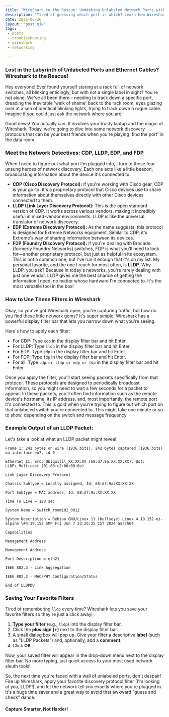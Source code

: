```yaml
---
title: "WireShark to the Rescue: Unmasking Unlabeled Network Ports with CDP, LLDP, and More!" 
description: "Tired of guessing which port is which? Learn how Wireshark and network discovery protocols like LLDP can save you time and frustration in the data room." 
date: 2025-06-26 
layout: "post.njk" 
tags:
 - posts
 - troubleshooting
 - wireshark
 - networking

---
```



### Lost in the Labyrinth of Unlabeled Ports and Ethernet Cables? Wireshark to the Rescue!

Hey everyone! Ever found yourself staring at a rack full of network switches, all blinking enticingly, but with not a single label in sight? You're not alone. We've all been there – needing to track down a specific port, dreading the inevitable 'walk of shame' back to the rack room, eyes glazing over at a sea of identical blinking lights, trying to track down a rogue cable. Imagine if you could just ask the network where you are!

Good news! You actually can. It involves your trusty laptop and the magic of Wireshark. Today, we're going to dive into some network discovery protocols that can be your best friends when you're playing 'find the port' in the data room.

### Meet the Network Detectives: CDP, LLDP, EDP, and FDP

When I need to figure out what port I'm plugged into, I turn to these four unsung heroes of network discovery. Each one acts like a little beacon, broadcasting information about the device it's connected to.


* **CDP (Cisco Discovery Protocol):** If you're working with Cisco gear, CDP is your go-to. It's a proprietary protocol that Cisco devices use to share information about themselves directly with other Cisco devices connected to them.
* **LLDP (Link Layer Discovery Protocol):** This is the open standard version of CDP. It works across various vendors, making it incredibly useful in mixed-vendor environments. LLDP is like the universal translator of network discovery.
* **EDP (Extreme Discovery Protocol):** As the name suggests, this protocol is designed for Extreme Networks equipment. Similar to CDP, it's Extreme's way of sharing information between its devices.
* **FDP (Foundry Discovery Protocol):** If you're dealing with Brocade (formerly Foundry Networks) switches, FDP is what you'll need to look for—another proprietary protocol, but just as helpful in its ecosystem. This is not a common one, but I've run it enough that it's on my list.
My personal favorite, and the one I reach for most often, is **LLDP**. Why LLDP, you ask? Because in today's networks, you're rarely dealing with just one vendor. LLDP gives me the best chance of getting the information I need, no matter whose hardware I'm connected to. It's the most versatile tool in the box!


### How to Use These Filters in Wireshark

Okay, so you've got Wireshark open, you're capturing traffic, but how do you find these little network gems? It's super simple! Wireshark has a powerful display filter bar that lets you narrow down what you're seeing.

Here's how to apply each filter:



* For CDP: Type `cdp` in the display filter bar and hit Enter.
* For LLDP: Type `lldp` in the display filter bar and hit Enter.
* For EDP: Type `edp` in the display filter bar and hit Enter.
* For FDP: Type `fdp` in the display filter bar and hit Enter.
* For all: Type `cdp or lldp or edp or fdp` in the display filter bar and hit Enter.

Once you apply the filter, you'll start seeing packets specifically from that protocol. These protocols are designed to periodically broadcast information, so you might need to wait a few seconds for a packet to appear. In these packets, you'll often find information such as the remote device's hostname, its IP address, and, most importantly, the remote port it's connected to. This is gold when you're trying to figure out which port on that unlabeled switch you're connected to. This might take one minute or so to show, depending on the switch and message frequency.


### Example Output of an LLDP Packet:

Let's take a look at what an LLDP packet might reveal:

```
Frame 1: 242 bytes on wire (1936 bits), 242 bytes captured (1936 bits) on interface en7, id 0

Ethernet II, Src: Ubiquiti\_XX:XX:XX (68:d7:9a:XX:XX:XX), Dst: LLDP\_Multicast (01:80:c2:00:00:0e)

Link Layer Discovery Protocol

Chassis Subtype = Locally assigned, Id: 68:d7:9a:XX:XX:XX

Port Subtype = MAC address, Id: 68:d7:9a:XX:XX:XX

Time To Live = 120 sec

System Name = Switch_room102_0012

System Description = Debian GNU/Linux 11 (bullseye) Linux 4.19.152-ui-alpine \#4.19.152 SMP Fri Jun 7 23:26:35 CST 2024 aarch64

Capabilities

Management Address

Management Address

Port Description = eth21

IEEE 802.3 - Link Aggregation

IEEE 802.3 - MAC/PHY Configuration/Status

End of LLDPDU

```


### Saving Your Favorite Filters

Tired of remembering `lldp` every time? Wireshark lets you save your favorite filters so they're just a click away!



1. **Type your filter** (e.g., `lldp`) into the display filter bar.
2. Click the **plus sign (+)** next to the display filter bar.
3. A small dialog box will pop up. Give your filter a descriptive **label** (such as "LLDP Packets") and, optionally, add a **comment**.
4. Click **OK**.

Now, your saved filter will appear in the drop-down menu next to the display filter bar. No more typing, just quick access to your most used network sleuth tools!

So, the next time you're faced with a wall of unlabeled ports, don't despair! Fire up Wireshark, apply your favorite discovery protocol filter (I'm looking at you, LLDP!), and let the network tell you exactly where you're plugged in. It's a huge time saver and a great way to avoid that awkward "guess and check" dance.

#### Capture Smarter, Not Harder!
